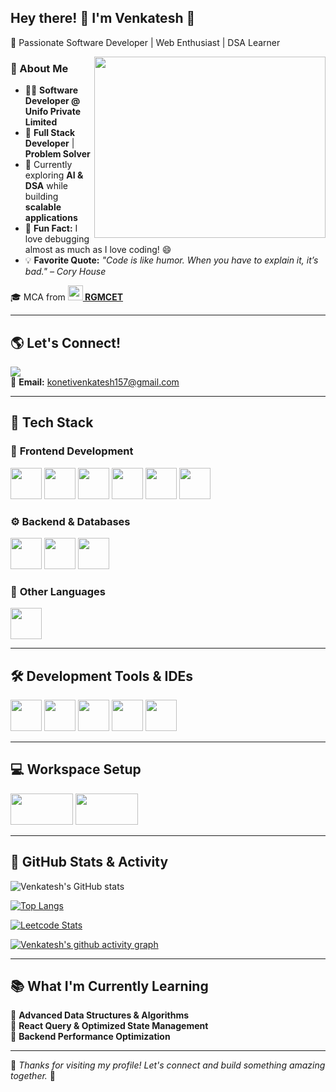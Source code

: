 ## Hey there! 👋 I'm Venkatesh 🚀  
🚀 Passionate Software Developer | Web Enthusiast | DSA Learner  

<img align="right" width="370" height="290" src="https://i.pinimg.com/originals/47/f0/34/47f0342cec72b800463bf003eac1257e.gif">

### 🚀 About Me  
- 👨‍💻 **Software Developer @ Unifo Private Limited**  
- 🎯 **Full Stack Developer** | **Problem Solver**  
- 🌱 Currently exploring **AI & DSA** while building **scalable applications**  
- 🧩 **Fun Fact:** I love debugging almost as much as I love coding! 😄  
- 💡 **Favorite Quote:** *"Code is like humor. When you have to explain it, it’s bad." – Cory House*  

🎓 MCA from **[<img src="https://www.rgmcet.edu.in/assets/img/logo/logo.jpg" height="24"> RGMCET](https://www.rgmcet.edu.in/)**  

---

## 🌎 Let's Connect!  
[<img src="https://img.shields.io/badge/LinkedIn-0077B5?style=for-the-badge&logo=linkedin&logoColor=white" />](https://www.linkedin.com/in/venkatesh-koneti/)  
📩 **Email:** [konetivenkatesh157@gmail.com](mailto:konetivenkatesh157@gmail.com)  

---

## 🚀 **Tech Stack**  

### 🎨 **Frontend Development**  
<img height="50" width="50" src="https://img.icons8.com/color/48/000000/html-5.png" /> <img height="50" width="50" src="https://img.icons8.com/color/48/000000/css3.png" /> <img height="50" width="50" src="https://img.icons8.com/color/48/000000/javascript.png" /> <img height="50" width="50" src="https://img.icons8.com/color/48/000000/react-native.png" /> <img height="50" width="50" src="https://img.icons8.com/color/48/000000/nextjs.png" /> <img height="50" width="50" src="https://img.icons8.com/color/48/000000/typescript.png" />

### ⚙️ **Backend & Databases**  
<img height="50" width="50" src="https://img.icons8.com/color/48/000000/nodejs.png" /> <img height="50" width="50" src="https://img.icons8.com/color/48/000000/mysql-logo.png"/> <img height="50" width="50" src="https://img.icons8.com/color/48/000000/mongodb.png" />

### 🐍 **Other Languages**  
<img height="50" width="50" src="https://img.icons8.com/color/48/000000/python.png" />  

---

## 🛠️ **Development Tools & IDEs**  
<img height="50" width="50" src="https://img.icons8.com/color/48/000000/visual-studio-code-2019.png" /> <img height="50" width="50" src="https://img.icons8.com/color/48/000000/git.png" /> <img height="50" width="50" src="https://img.icons8.com/color/48/000000/github.png" /> <img height="50" width="50" src="https://img.icons8.com/external-tal-revivo-shadow-tal-revivo/48/external-postman-is-the-only-complete-api-development-environment-logo-shadow-tal-revivo.png" /> <img height="50" width="50" src="https://img.icons8.com/color/48/000000/figma--v1.png" />

---

## 💻 **Workspace Setup**  
<img height="50" width="100" src="https://img.shields.io/badge/OS-Ubuntu-ES8E0E?style=for-the-badge&logo=ubuntu&logoColor=white" /> <img height="50" width="100" src="https://img.shields.io/badge/OS-Windows_11-0078D6?style=for-the-badge&logo=windows&logoColor=white" />

---

## 🚀 **GitHub Stats & Activity**  
![Venkatesh's GitHub stats](https://github-readme-stats.vercel.app/api?username=Venkatesh-Koneti&theme=dark&show_icons=true&hide=issues,contribs&hide_border=true)  

[![Top Langs](https://github-readme-stats.vercel.app/api/top-langs/?username=Venkatesh-Koneti&layout=compact&theme=dark)](https://github.com/anuraghazra/github-readme-stats)  

[![Leetcode Stats](https://leetcard.jacoblin.cool/Venkatesh-Koneti?ext=contest&theme=dark)](https://leetcode.com/u/Venkatesh-Koneti/)

[![Venkatesh's github activity graph](https://github-readme-activity-graph.vercel.app/graph?username=Venkatesh-Koneti&bg_color=000000&color=ffffff&line=4ef461&point=ffffff&area=true&hide_border=true)](https://github.com/ashutosh00710/github-readme-activity-graph)  

---

## 📚 **What I'm Currently Learning**  
🔹 **Advanced Data Structures & Algorithms**  
🔹 **React Query & Optimized State Management**  
🔹 **Backend Performance Optimization**  

---

🚀 _Thanks for visiting my profile! Let's connect and build something amazing together._ 🚀  

